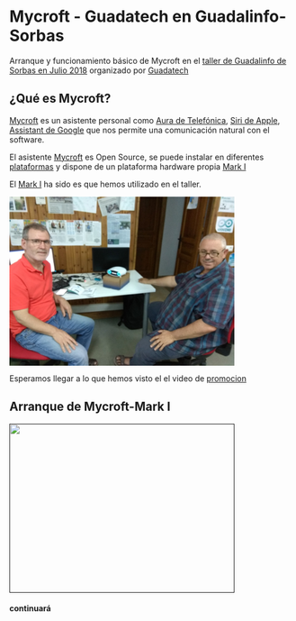 # Mycroft - Guadatech en Guadalinfo-Sorbas
Arranque y funcionamiento básico de Mycroft en el [taller de Guadalinfo de Sorbas en Julio 2018](https://www.guadatech.com/abiertas-las-inscripciones-al-taller-intensivo-y-basado-en-proyectos-de-raspberry-pi-junio-julio-2018-en-sorbas/) organizado por [Guadatech](https://www.guadatech.com)

## ¿Qué es Mycroft?

[Mycroft](https://mycroft.ai) es un asistente personal como [Aura de Telefónica](https://aura.telefonica.com/es/), [Siri de Apple](https://www.apple.com/es/ios/siri/), [Assistant de Google](https://assistant.google.com/intl/es_es/) que nos permite una comunicación natural con el software.

El asistente [Mycroft](https://mycroft.ai) es Open Source, se puede instalar en diferentes [plataformas](https://mycroft.ai/get-mycroft/) y dispone de un plataforma hardware propia [Mark I](https://mycroft.ai/product/mycroft-mark-1/)

El [Mark I](https://mycroft.ai/product/mycroft-mark-1/) ha sido es que hemos utilizado en el taller.

<a href="" target="_blank"><img width="400" height="300" border="0" align="center" src="res/img/mycroft01.jpg  "/></a>

Esperamos llegar a lo que hemos visto el el video de [promocion](https://www.youtube.com/watch?time_continue=29&v=g1G0yEKuED8)

## Arranque de Mycroft-Mark I


<a href="" target="_blank"><img width="400" height="300" border="0" align="center" src="res/img/mycroft01_instalacion.mp4  "/></a>

#### continuará

